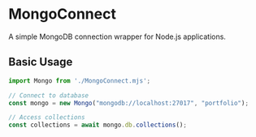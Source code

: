 # MongoConnect

A simple MongoDB connection wrapper for Node.js applications.

## Basic Usage

```javascript
import Mongo from './MongoConnect.mjs';

// Connect to database
const mongo = new Mongo("mongodb://localhost:27017", "portfolio");

// Access collections
const collections = await mongo.db.collections();
```
